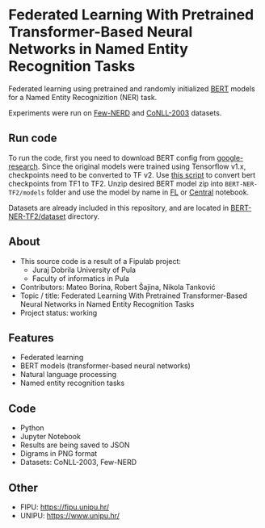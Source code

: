 # Federated Learning With Pretrained Transformer-Based Neural Networks in Named Entity Recognition Tasks

Federated learning using pretrained and randomly initialized [BERT](https://github.com/google-research/bert) models for a Named Entity Recognizition (NER) task. 

Experiments were run on [Few-NERD](https://github.com/thunlp/Few-NERD) and [CoNLL-2003](https://www.clips.uantwerpen.be/conll2003/ner/) datasets.


## Run code

To run the code, first you need to download BERT config from [google-research](https://github.com/google-research/bert). Since the original models were trained using Tensorflow v1.x, checkpoints need to be converted to TF v2. Use [this script](https://colab.research.google.com/gist/infinex/f0e243e6da66124fb1e0fd4d9f830909/tf1-x-to-tf2-weight-transfer-for-bert.ipynb#scrollTo=yjaAb_NLxUlg) to convert bert checkpoints from TF1 to TF2. Unzip desired BERT model zip into `BERT-NER-TF2/models` folder and use the model by name in [FL](BERT-NER-TF2/FL.ipynb) or [Central](BERT-NER-TF2/Central.ipynb) notebook.

Datasets are already included in this repository, and are located in [BERT-NER-TF2/dataset](BERT-NER-TF2/dataset/) directory.


## About

* This source code is a result of a Fipulab project:
  * Juraj Dobrila University of Pula
  * Faculty of informatics in Pula
* Contributors: Mateo Borina, Robert Šajina, Nikola Tanković
* Topic / title: Federated Learning With Pretrained Transformer-Based Neural Networks in Named Entity Recognition Tasks
* Project status: working

## Features

* Federated learning
* BERT models (transformer-based neural networks)
* Natural language processing
* Named entity recognition tasks

## Code

* Python
* Jupyter Notebook
* Results are being saved to JSON
* Digrams in PNG format
* Datasets: CoNLL-2003, Few-NERD

## Other

* FIPU: https://fipu.unipu.hr/
* UNIPU: https://www.unipu.hr/